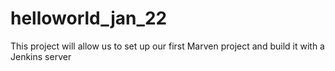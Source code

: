 # helloworld_jan_22
This project will allow us to set up our first Marven project and build it with a Jenkins server
